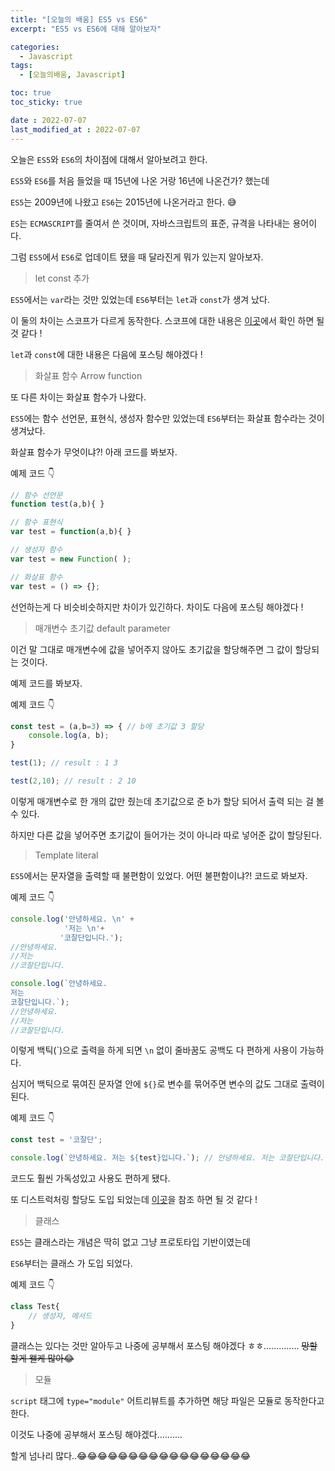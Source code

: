```yaml
---
title: "[오늘의 배움] ES5 vs ES6"
excerpt: "ES5 vs ES6에 대해 알아보자"

categories:
  - Javascript
tags:
  - [오늘의배움, Javascript]

toc: true
toc_sticky: true

date : 2022-07-07
last_modified_at : 2022-07-07
---
```


오늘은 `ES5`와 `ES6`의 차이점에 대해서 알아보려고 한다.

`ES5`와 `ES6`를 처음 들었을 때 15년에 나온 거랑 16년에 나온건가? 했는데

`ES5`는 2009년에 나왔고 `ES6`는 2015년에 나온거라고 한다. 😅

`ES`는 `ECMASCRIPT`를 줄여서 쓴 것이며, 자바스크립트의 표준, 규격을 나타내는 용어이다.

그럼 `ES5`에서 `ES6`로 업데이트 됐을 때 달라진게 뭐가 있는지 알아보자.

> let const 추가

`ES5`에서는 `var`라는 것만 있었는데 `ES6`부터는 `let`과 `const`가 생겨 났다.

이 둘의 차이는 스코프가 다르게 동작한다. 스코프에 대한 내용은 [이곳](https://komo1048.github.io/posts/Scope/)에서 확인 하면 될 것 같다 !

`let`과 `const`에 대한 내용은 다음에 포스팅 해야겠다 !

> 화살표 함수 Arrow function

또 다른 차이는 화살표 함수가 나왔다.

`ES5`에는 함수 선언문, 표현식, 생성자 함수만 있었는데 `ES6`부터는 화살표 함수라는 것이 생겨났다.

화살표 함수가 무엇이냐?! 아래 코드를 봐보자.

예제 코드 👇

```javascript
// 함수 선언문
function test(a,b){ }

// 함수 표현식
var test = function(a,b){ }

// 생성자 함수
var test = new Function( );

// 화살표 함수
var test = () => {};
```

선언하는게 다 비슷비슷하지만 차이가 있긴하다. 차이도 다음에 포스팅 해야겠다 !

> 매개변수 초기값 default parameter

이건 말 그대로 매개변수에 값을 넣어주지 않아도 초기값을 할당해주면 그 값이 할당되는 것이다.

예제 코드를 봐보자.

예제 코드 👇

```javascript
const test = (a,b=3) => { // b에 초기값 3 할당
    console.log(a, b);
}

test(1); // result : 1 3

test(2,10); // result : 2 10
```

이렇게 매개변수로 한 개의 값만 줬는데 초기값으로 준 b가 할당 되어서 출력 되는 걸 볼 수 있다.

하지만 다른 값을 넣어주면 초기값이 들어가는 것이 아니라 따로 넣어준 값이 할당된다.

> Template literal

`ES5`에서는 문자열을 출력할 때 불편함이 있었다. 어떤 불편함이냐?! 코드로 봐보자.

예제 코드 👇

```javascript
console.log('안녕하세요. \n' + 
            '저는 \n'+
           '코잘단입니다.');
//안녕하세요. 
//저는 
//코잘단입니다.

console.log(`안녕하세요.
저는
코잘단입니다.`);
//안녕하세요.
//저는
//코잘단입니다.
```

이렇게 백틱(`)으로 출력을 하게 되면 ``\n`` 없이 줄바꿈도 공백도 다 편하게 사용이 가능하다.

심지어 백틱으로 묶여진 문자열 안에 `${}`로 변수를 묶어주면 변수의 값도 그대로 출력이 된다.

예제 코드 👇

```javascript
const test = '코잘단';

console.log(`안녕하세요. 저는 ${test}입니다.`); // 안녕하세요. 저는 코잘단입니다.
```

코드도 훨씬 가독성있고 사용도 편하게 됐다.

또 디스트럭처링 할당도 도입 되었는데 [이곳](https://komo1048.github.io/posts/destructuring/)을 참조 하면 될 것 같다 !

> 클래스

`ES5`는 클래스라는 개념은 딱히 없고 그냥 프로토타입 기반이였는데

`ES6`부터는 클래스 가 도입 되었다.

예제 코드 👇

```javascript
class Test{
    // 생성자, 메서드
}
```

클래스는 있다는 것만 알아두고 나중에 공부해서 포스팅 해야겠다 ㅎㅎ..............
~~망할 할게 왤케 많아😂~~

> 모듈

`script` 태그에 `type="module"` 어트리뷰트를 추가하면 해당 파일은 모듈로 동작한다고 한다.

이것도 나중에 공부해서 포스팅 해야겠다..........

할게 넘나리 많다..😂😂😂😂😂😂😂😂😂😂😂😂😂😂😂😂😂
